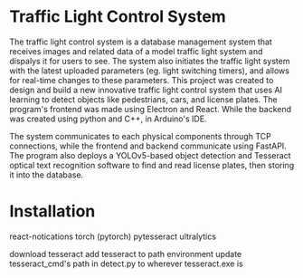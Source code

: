 # Traffic Light Control System
The traffic light control system is a database management system that receives images and related data of a model traffic light system and dispalys it for users to see. The system also initiates the traffic light system with the latest uploaded parameters (eg. light switching timers), and allows for real-time changes to these parameters. This project was created to design and build a new innovative traffic light control system that uses AI learning to detect objects like pedestrians, cars, and license plates. The program's frontend was made using Electron and React. While the backend was created using python and C++, in Arduino's IDE.

The system communicates to each physical components through TCP connections, while the frontend and backend communicate using FastAPI. The program also deploys a YOLOv5-based object detection and Tesseract optical text recognition software to find and read license plates, then storing it into the database.

# Installation

react-notications
torch (pytorch)
pytesseract
ultralytics

download tesseract
add tesseract to path environment
update tesseract_cmd's path in detect.py to wherever tesseract.exe is
